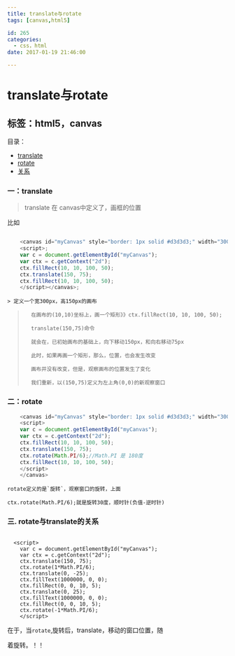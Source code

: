 ```yaml
---
title: translate与rotate
tags: [canvas,html5]

id: 265
categories:
  - css，html
date: 2017-01-19 21:46:00

---
```


# translate与rotate

## 标签：html5，canvas

目录：
- [translate](#translate)
- [rotate](#二：rotate)
- [关系](#三-rotate与translate的关系)

### 一：translate

> translate 在 canvas中定义了，画框的位置

比如

``` javascript

    <canvas id="myCanvas" style="border: 1px solid #d3d3d3;" width="300" height="150">
    <script>;
    var c = document.getElementById("myCanvas");
    var ctx = c.getContext("2d");
    ctx.fillRect(10, 10, 100, 50);
    ctx.translate(150, 75);
    ctx.fillRect(10, 10, 100, 50);
    </script></canvas>;

```

    > 定义一个宽300px，高150px的画布
>
>       在画布的(10,10)坐标上，画一个矩形》》ctx.fillRect(10, 10, 100, 50);
>
>       translate(150,75)命令
>
>       就会在，已初始画布的基础上，向下移动150px，和向右移动75px
>
>       此时，如果再画一个矩形，那么，位置，也会发生改变
>
>       画布并没有改变，但是，观察画布的位置发生了变化
>
>       我们重新，以(150,75)定义为左上角(0,0)的新观察窗口

### 二：rotate

``` javascript
    <canvas id="myCanvas" style="border: 1px solid #d3d3d3;" width="300" height="150">
    <script>
    var c = document.getElementById("myCanvas");
    var ctx = c.getContext("2d");
    ctx.fillRect(10, 10, 100, 50);
    ctx.translate(150, 75);
    ctx.rotate(Math.PI/6);//Math.PI 是 180度
    ctx.fillRect(10, 10, 100, 50);
    </script>
    </canvas>

```

    rotate定义的是`旋转`，观察窗口的旋转，上面

    ctx.rotate(Math.PI/6);就是旋转30度，顺时针(负值-逆时针)


### 三. rotate与translate的关系



```

  <script>
    var c = document.getElementById("myCanvas");
    var ctx = c.getContext("2d");
    ctx.translate(150, 75);
    ctx.rotate(1*Math.PI/6);
    ctx.translate(0, -25);
    ctx.fillText(1000000, 0, 0);
    ctx.fillRect(0, 0, 10, 5);
    ctx.translate(0, 25);
    ctx.fillText(1000000, 0, 0);
    ctx.fillRect(0, 0, 10, 5);
    ctx.rotate(-1*Math.PI/6);
    </script>

```
在于，当`rotate`,旋转后，translate，移动的窗口位置，随

着旋转。！！
